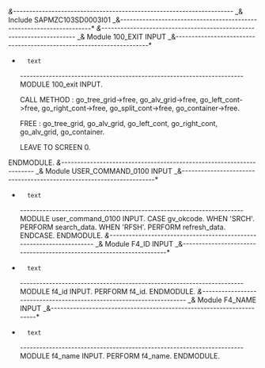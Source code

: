 _&---------------------------------------------------------------------_
_& Include SAPMZC103SD0003I01
_&---------------------------------------------------------------------\*
_&---------------------------------------------------------------------_
_& Module 100_EXIT INPUT
_&---------------------------------------------------------------------\*

-       text

  _----------------------------------------------------------------------_
  MODULE 100_exit INPUT.

  CALL METHOD : go_tree_grid->free, go_alv_grid->free,
  go_left_cont->free, go_right_cont->free,
  go_split_cont->free, go_container->free.

  FREE : go_tree_grid, go_alv_grid,
  go_left_cont, go_right_cont,
  go_alv_grid, go_container.

  LEAVE TO SCREEN 0.

ENDMODULE.
_&---------------------------------------------------------------------_
_& Module USER_COMMAND_0100 INPUT
_&---------------------------------------------------------------------\*

-       text
  _----------------------------------------------------------------------_
  MODULE user_command_0100 INPUT.
  CASE gv_okcode.
  WHEN 'SRCH'.
  PERFORM search_data.
  WHEN 'RFSH'.
  PERFORM refresh_data.
  ENDCASE.
  ENDMODULE.
  _&---------------------------------------------------------------------_
  _& Module F4_ID INPUT
  _&---------------------------------------------------------------------\*
-       text
  _----------------------------------------------------------------------_
  MODULE f4_id INPUT.
  PERFORM f4_id.
  ENDMODULE.
  _&---------------------------------------------------------------------_
  _& Module F4_NAME INPUT
  _&---------------------------------------------------------------------\*
-       text
  _----------------------------------------------------------------------_
  MODULE f4_name INPUT.
  PERFORM f4_name.
  ENDMODULE.
